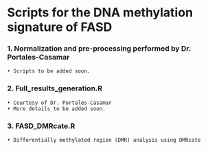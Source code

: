 # Scripts for the DNA methylation signature of FASD

### 1. Normalization and pre-processing performed by Dr. Portales-Casamar 
    • Scripts to be added soon. 

### 2. Full_results_generation.R
    • Courtesy of Dr. Portales-Casamar
    • More details to be added soon. 

### 3. FASD_DMRcate.R 
    • Differentially methylated region (DMR) analysis using DMRcate
